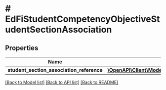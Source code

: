 # # EdFiStudentCompetencyObjectiveStudentSectionAssociation

## Properties

Name | Type | Description | Notes
------------ | ------------- | ------------- | -------------
**student_section_association_reference** | [**\OpenAPI\Client\Model\EdFiStudentSectionAssociationReference**](EdFiStudentSectionAssociationReference.md) |  |

[[Back to Model list]](../../README.md#models) [[Back to API list]](../../README.md#endpoints) [[Back to README]](../../README.md)
